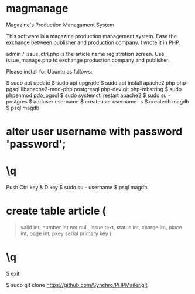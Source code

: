 # magmanage
Magazine's Production Managament System

This software is a magazine production management system. 
Ease the exchange between publisher and production company.
I wrote it in PHP. 

admin / issue_ctrl.php is the article name registration screen.
Use issue_manage.php to exchange production company and publisher.

Please install for Ubuntu as follows:

$ sudo apt update
$ sudo apt upgrade
$ sudo apt install apache2 php php-pgsql libapache2-mod-php postgresql php-dev git php-mbstring
$ sudo phpenmod pdo_pgsql
$ sudo systemctl restart apache2
$ sudo su - postgres
$ adduser username
$ createuser username -s
$ createdb magdb
$ psql magdb
# alter user username with password 'password';
# \q
Push Ctrl key & D key
$ sudo su - username
$ psql magdb
# create table article (
> valid int,
> number int not null,
> issue text,
> status int,
> charge int,
> place int,
> page int,
> pkey serial primary key
> );
# \q
$ exit

$ sudo git clone https://github.com/Synchro/PHPMailer.git

